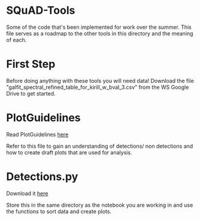 # SQuAD-Tools
Some of the code that's been implemented for work over the summer. This file serves as a roadmap to the other tools in this directory and the meaning of each.

# First Step
Before doing anything with these tools you will need data! Download the file "galfit_spectral_refined_table_for_kirill_w_bval_3.csv" from the WS Google Drive to get started.

# PlotGuidelines 
Read PlotGuidelines [here](/PlotGuidelines.md)

Refer to this file to gain an understanding of detections/ non detections and how to create draft plots that are used for analysis.

# Detections.py
Download it [here](/detections.py)

Store this in the same directory as the notebook you are working in and use the functions to sort data and create plots.

